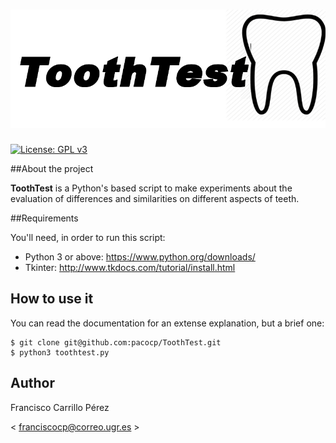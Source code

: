 ![Logo](https://github.com/pacocp/ToothTest/blob/master/Logo/logo.png)
============================
[![License: GPL v3](https://img.shields.io/badge/License-GPL%20v3-blue.svg)](http://www.gnu.org/licenses/gpl-3.0)

##About the project

**ToothTest** is a Python's based script to make experiments about the evaluation of differences and similarities on different aspects
of teeth.

##Requirements

You'll need, in order to run this script:

- Python 3 or above: https://www.python.org/downloads/
- Tkinter: http://www.tkdocs.com/tutorial/install.html

## How to use it

You can read the documentation for an extense explanation, but a brief one:

```
$ git clone git@github.com:pacocp/ToothTest.git
$ python3 toothtest.py

```
## Author

Francisco Carrillo Pérez

< franciscocp@correo.ugr.es >
